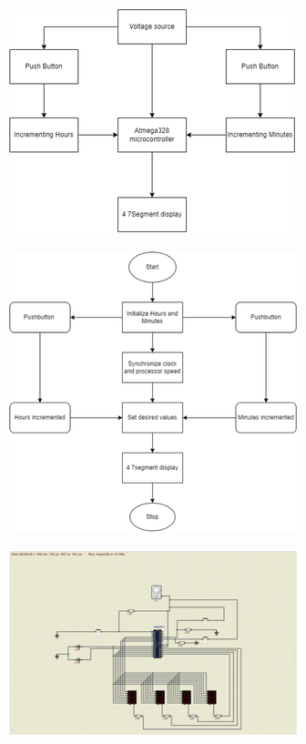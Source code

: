 ## ![Block Diagram](https://github.com/Heiram/M2_atmega328_Digital_Clock/blob/main/2_Design/Block%20Diagram.png)
## ![Flowchart](https://github.com/Heiram/M2_atmega328_Digital_Clock/blob/main/2_Design/Flowchart.png)
## ![Simulation](https://github.com/Heiram/M2_atmega328_Digital_Clock/blob/main/2_Design/digitalclock.png)
